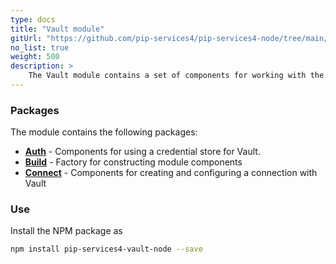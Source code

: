 ```yaml
---
type: docs
title: "Vault module"
gitUrl: "https://github.com/pip-services4/pip-services4-node/tree/main/pip-services4-vault-node"
no_list: true
weight: 500
description: > 
    The Vault module contains a set of components for working with the HashiCorp Vault, which is an identity-based secrets and encryption management system.
---
```


### Packages

The module contains the following packages:
- [**Auth**](build) - Components for using a credential store for Vault.
- [**Build**](connect) - Factory for constructing module components
- [**Connect**](queues) - Components for creating and configuring a connection with Vault


### Use

Install the NPM package as
```bash
npm install pip-services4-vault-node --save
```
